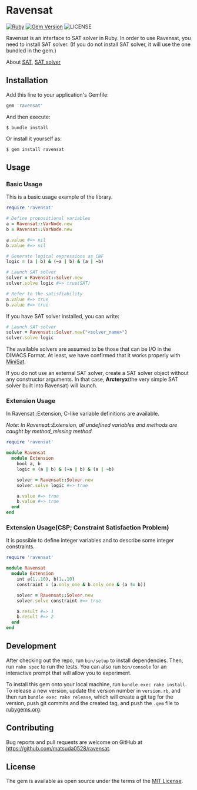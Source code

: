 # Ravensat

[![Ruby](https://github.com/matsuda0528/ravensat/actions/workflows/main.yml/badge.svg)](https://github.com/matsuda0528/ravensat/actions/workflows/main.yml)
[![Gem Version](https://badge.fury.io/rb/ravensat.svg)](https://badge.fury.io/rb/ravensat)
![LICENSE](https://img.shields.io/github/license/matsuda0528/ravensat)

Ravensat is an interface to SAT solver in Ruby.
In order to use Ravensat, you need to install SAT solver.
(If you do not install SAT solver, it will use the one bundled in the gem.)

About [SAT](https://en.wikipedia.org/wiki/Boolean_satisfiability_problem), [SAT solver](https://en.wikipedia.org/wiki/SAT_solver)


## Installation

Add this line to your application's Gemfile:

```ruby
gem 'ravensat'
```

And then execute:

    $ bundle install

Or install it yourself as:

    $ gem install ravensat

## Usage
### Basic Usage
This is a basic usage example of the library.
```ruby
require 'ravensat'

# Define propositional variables
a = Ravensat::VarNode.new
b = Ravensat::VarNode.new

a.value #=> nil
b.value #=> nil

# Generate logical expressions as CNF
logic = (a | b) & (~a | b) & (a | ~b)

# Launch SAT solver
solver = Ravensat::Solver.new
solver.solve logic #=> true(SAT)

# Refer to the satisfiability
a.value #=> true
b.value #=> true
```

If you have SAT solver installed, you can write:
```ruby
# Launch SAT solver
solver = Ravensat::Solver.new("<solver_name>")
solver.solve logic
```
The available solvers are assumed to be those that can be I/O in the DIMACS Format.
At least, we have confirmed that it works properly with [MiniSat](https://github.com/niklasso/minisat).

If you do not use an external SAT solver, create a SAT solver object without any constructor arguments.
In that case, **Arcteryx**(the very simple SAT solver built into Ravensat) will launch.

### Extension Usage
In Ravensat::Extension, C-like variable definitions are available.

*Note: In Ravensat::Extension, all undefined variables and methods are caught by method_missing method.*

```ruby
require 'ravensat'

module Ravensat
  module Extension
    bool a, b
    logic = (a | b) & (~a | b) & (a | ~b)

    solver = Ravensat::Solver.new
    solver.solve logic #=> true

    a.value #=> true
    b.value #=> true
  end
end
```

### Extension Usage(CSP; Constraint Satisfaction Problem)
It is possible to define integer variables and to describe some integer constraints.
```ruby
require 'ravensat'

module Ravensat
  module Extension
    int a(1..10), b(1..10)
    constraint = (a.only_one & b.only_one & (a != b))

    solver = Ravensat::Solver.new
    solver.solve constraint #=> true

    a.result #=> 1
    b.result #=> 2
  end
end
```

## Development

After checking out the repo, run `bin/setup` to install dependencies. Then, run `rake spec` to run the tests. You can also run `bin/console` for an interactive prompt that will allow you to experiment.

To install this gem onto your local machine, run `bundle exec rake install`. To release a new version, update the version number in `version.rb`, and then run `bundle exec rake release`, which will create a git tag for the version, push git commits and the created tag, and push the `.gem` file to [rubygems.org](https://rubygems.org).

## Contributing

Bug reports and pull requests are welcome on GitHub at https://github.com/matsuda0528/ravensat.

## License

The gem is available as open source under the terms of the [MIT License](https://opensource.org/licenses/MIT).
